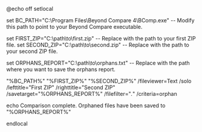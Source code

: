 
@echo off
setlocal

set BC_PATH="C:\Program Files\Beyond Compare 4\BComp.exe"  -- Modify this path to point to your Beyond Compare executable.

set FIRST_ZIP="C:\path\to\first.zip"  -- Replace with the path to your first ZIP file.
set SECOND_ZIP="C:\path\to\second.zip"  -- Replace with the path to your second ZIP file.

set ORPHANS_REPORT="C:\path\to\orphans.txt"  -- Replace with the path where you want to save the orphans report.

"%BC_PATH%" "%FIRST_ZIP%" "%SECOND_ZIP%" /fileviewer=Text /solo /lefttitle="First ZIP" /righttitle="Second ZIP" /savetarget="%ORPHANS_REPORT%" /filefilter="*.*" /criteria=orphan

echo Comparison complete. Orphaned files have been saved to "%ORPHANS_REPORT%"

endlocal
